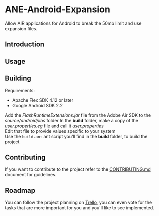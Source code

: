 # ANE-Android-Expansion

Allow AIR applications for Android to break the 50mb limit and use expansion files.

## Introduction


## Usage


## Building

Requirements:
* Apache Flex SDK 4.12 or later
* Google Android SDK 2.2

Add the _FlashRuntimeExtensions.jar_ file from the Adobe Air SDK to the _source/android/libs_ folder
In the **build** folder, make a copy of the _user.properties.eg_ file and call it _user.properties_  
Edit that file to provide values specific to your system  
Use the `build.ant` ant script you'll find in the **build** folder, to build the project

## Contributing

If you want to contribute to the project refer to the [CONTRIBUTING.md](CONTRIBUTING.md) document for guidelines.

## Roadmap

You can follow the project planning on [Trello](https://trello.com/b/5e1dI2Fn), you can even vote for the tasks that are more important for you and you'll like to see implemented.